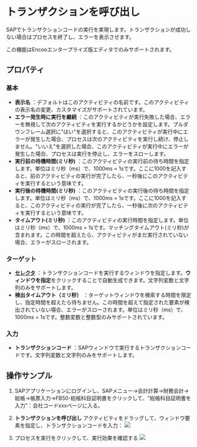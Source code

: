 # トランザクションを呼び出し

SAPでトランザクションコードの実行を実現します。トランザクションが成功しない場合はプロセスを終了し、エラーを表示させます。

この機能はEncooエンタープライズ版エディタでのみサポートされます。

## プロパティ

### 基本

- **表示名** ：デフォルトはこのアクティビティの名前です。このアクティビティの表示名の変更、カスタマイズがサポートされています。
- **エラー発生時に実行を継続** ：このアクティビティが実行失敗した場合、エラーを無視して次のアクティビティを実行するかどうかを設定します。プルダウンフレーム選択に"はい"を選択すると、このアクティビティが実行中にエラーが発生した場合、プロセスは次のアクティビティを実行し続け、停止しません。"いいえ"を選択した場合、このアクティビティが実行中にエラーが発生した場合、プロセスは実行を停止し、エラーをスローします。
- **実行前の待機時間(ミリ秒)** ：このアクティビティの実行前の待ち時間を指定します。単位はミリ秒（ms）で、1000ms = 1sです。ここに1000を記入すると、前のアクティビティの実行が完了したら、一秒後にこのアクティビティを実行するという意味です。
- **実行後の待機時間(ミリ秒)** ：このアクティビティの実行後の待ち時間を指定します。単位はミリ秒（ms）で、1000ms = 1sです。ここに1000を記入すると、このアクティビティの実行が完了したら、一秒後に次のアクティビティを実行するという意味です。
- **タイムアウト(ミリ秒)** ：このアクティビティの実行時間を指定します。単位はミリ秒（ms）で、1000ms = 1sです。マッチングタイムアウト(ミリ秒)が含まれます。この時間を超えたら、アクティビティがまだ実行されていない場合、エラーがスローされます。

### ターゲット
- **[セレクタ](../Appendix/Selector.md?_v=v2020.4)** ：トランザクションコードを実行するウィンドウを指定します。**ウィンドウを指定**をクリックすることで自動生成できます。文字列変数と文字列のみをサポートします。
- **検出タイムアウト（ミリ秒）** ：ターゲットウィンドウを検索する時間を限定し、指定時間を超えたら待ちません。この時間を超えて指定された要素が検出されていない場合、エラーがスローされます。単位はミリ秒（ms）で、1000ms = 1sです。整数変数と整数型のみサポートされています。

### 入力
- **トランザクションコード** ：SAPウィンドウで実行するトランザクションコードです。文字列変数と文字列のみをサポートします。


## 操作サンプル
1. SAPアプリケーションにログインし、SAPメニュー->会計計算->財務会計->総帳->帳票入力->FB50-総帳科目証明書をクリックして、"総帳科目証明書を入力"：会社コードxxxページに入る。

2. **トランザクションを呼び出し** アクティビティをドラッグして、ウィンドウ要素を指定し、トランザクションコードを入力：
![](https://docimages.blob.core.chinacloudapi.cn/images/Activities/SAPTransaction-1.png)


4. プロセスを実行をクリックして、実行効果を確認する
![](https://docimages.blob.core.chinacloudapi.cn/images/Activities/SAPTransaction-2.png)


